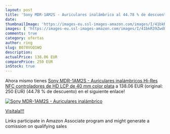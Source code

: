 ```yaml
---
layout: post
title: 'Sony MDR-1AM2S - Auriculares inalámbrico al 44.78 % de descuento'
date: 
thumbnailImage: 'https://images-eu.ssl-images-amazon.com/images/I/41bkR39ZwdL._SL200_.jpg'
images: [ 'https://images-eu.ssl-images-amazon.com/images/I/41bkR39ZwdL._SL200_.jpg' ]
comments: true
category: ofertas
author: ring
slug: B078VGQ1WQ
description:
actualPrice: 138.06 EUR
comparePrice: 250 EUR
inStock: true
---
```


Ahora mismo tienes [Sony MDR-1AM2S - Auriculares inalámbricos  Hi-Res  NFC  controladores de HD LCP de 40 mm   color plata](https://www.amazon.es/dp/B078VGQ1WQ/?tag=tolees-21) a 138.06 EUR (original: 250 EUR) (44.78 %  de descuento) en el siguiente enlace!

[![Sony MDR-1AM2S - Auriculares inalámbrico](https://images-eu.ssl-images-amazon.com/images/I/41bkR39ZwdL._SL200_.jpg)](https://www.amazon.es/dp/B078VGQ1WQ/?tag=tolees-21)

[Visítala!!!](https://www.amazon.es/dp/B078VGQ1WQ/?tag=tolees-21)

Links participate in Amazon Associate program and might generate a comission on qualifying sales
